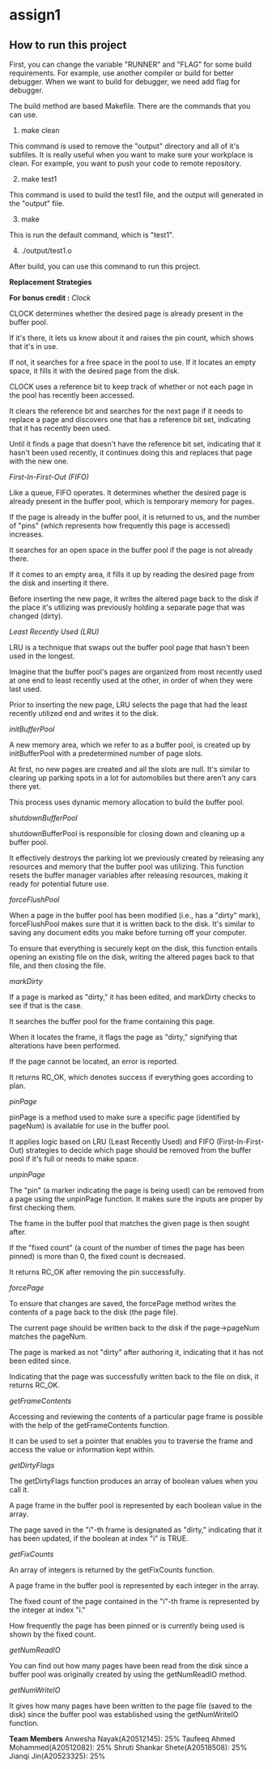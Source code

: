 # assign1

## How to run this project

First, you can change the variable "RUNNER" and "FLAG" for some build requirements. For example, use another compiler or build for better debugger. When we want to build for debugger, we need add flag for debugger.

The build method are based Makefile. There are the commands that you can use.

1) make clean

This command is used to remove the "output" directory and all of it's subfiles. It is really useful when you want to make sure your workplace is clean. For example, you want to push your code to remote repository.

2) make test1

This command is used to build the test1 file, and the output will generated in the "output" file.


3) make

This is run the default command, which is "test1".

4) ./output/test1.o

After build, you can use this command to run this project.


**Replacement Strategies**

**For bonus credit :** 
*Clock*

CLOCK determines whether the desired page is already present in the buffer pool.

If it's there, it lets us know about it and raises the pin count, which shows that it's in use.

If not, it searches for a free space in the pool to use.
If it locates an empty space, it fills it with the desired page from the disk.

CLOCK uses a reference bit to keep track of whether or not each page in the pool has recently been accessed.

It clears the reference bit and searches for the next page if it needs to replace a page and discovers one that has a reference bit set, indicating that it has recently been used.

Until it finds a page that doesn't have the reference bit set, indicating that it hasn't been used recently, it continues doing this and replaces that page with the new one.

*First-In-First-Out (FIFO)*

Like a queue, FIFO operates. It determines whether the desired page is already present in the buffer pool, which is temporary memory for pages.

If the page is already in the buffer pool, it is returned to us, and the number of "pins" (which represents how frequently this page is accessed) increases.

It searches for an open space in the buffer pool if the page is not already there.

If it comes to an empty area, it fills it up by reading the desired page from the disk and inserting it there.

Before inserting the new page, it writes the altered page back to the disk if the place it's utilizing was previously holding a separate page that was changed (dirty).

*Least Recently Used (LRU)*

LRU is a technique that swaps out the buffer pool page that hasn't been used in the longest.

Imagine that the buffer pool's pages are organized from most recently used at one end to least recently used at the other, in order of when they were last used.

Prior to inserting the new page, LRU selects the page that had the least recently utilized end and writes it to the disk.


*initBufferPool*

A new memory area, which we refer to as a buffer pool, is created up by initBufferPool with a predetermined number of page slots.

At first, no new pages are created and all the slots are null. It's similar to clearing up parking spots in a lot for automobiles but there aren't any cars there yet.

This process uses dynamic memory allocation to build the buffer pool.

*shutdownBufferPool*

shutdownBufferPool is responsible for closing down and cleaning up a buffer pool.

It effectively destroys the parking lot we previously created by releasing any resources and memory that the buffer pool was utilizing.
This function resets the buffer manager variables after releasing resources, making it ready for potential future use.

*forceFlushPool*

When a page in the buffer pool has been modified (i.e., has a "dirty" mark), forceFlushPool makes sure that it is written back to the disk.
It's similar to saving any document edits you make before turning off your computer.

To ensure that everything is securely kept on the disk, this function entails opening an existing file on the disk, writing the altered pages back to that file, and then closing the file.

*markDirty*

If a page is marked as "dirty," it has been edited, and markDirty checks to see if that is the case.

It searches the buffer pool for the frame containing this page.

When it locates the frame, it flags the page as "dirty," signifying that alterations have been performed.

If the page cannot be located, an error is reported.

It returns RC_OK, which denotes success if everything goes according to plan.

*pinPage*

pinPage is a method used to make sure a specific page (identified by pageNum) is available for use in the buffer pool.

It applies logic based on LRU (Least Recently Used) and FIFO (First-In-First-Out) strategies to decide which page should be removed from the buffer pool if it's full or needs to make space.

*unpinPage*

The "pin" (a marker indicating the page is being used) can be removed from a page using the unpinPage function.
It makes sure the inputs are proper by first checking them.

The frame in the buffer pool that matches the given page is then sought after.

If the "fixed count" (a count of the number of times the page has been pinned) is more than 0, the fixed count is decreased.

It returns RC_OK after removing the pin successfully.

*forcePage*

To ensure that changes are saved, the forcePage method writes the contents of a page back to the disk (the page file).

The current page should be written back to the disk if the page->pageNum matches the pageNum.

The page is marked as not "dirty" after authoring it, indicating that it has not been edited since.

Indicating that the page was successfully written back to the file on disk, it returns RC_OK.

*getFrameContents*

Accessing and reviewing the contents of a particular page frame is possible with the help of the getFrameContents function.

It can be used to set a pointer that enables you to traverse the frame and access the value or information kept within.

*getDirtyFlags*

The getDirtyFlags function produces an array of boolean values when you call it.

A page frame in the buffer pool is represented by each boolean value in the array.

The page saved in the "i"-th frame is designated as "dirty," indicating that it has been updated, if the boolean at index "i" is TRUE.

*getFixCounts*

An array of integers is returned by the getFixCounts function.

A page frame in the buffer pool is represented by each integer in the array.

The fixed count of the page contained in the "i"-th frame is represented by the integer at index "i."

How frequently the page has been pinned or is currently being used is shown by the fixed count.

*getNumReadIO*

You can find out how many pages have been read from the disk since a buffer pool was originally created by using the getNumReadIO method.

*getNumWriteIO*

It gives how many pages have been written to the page file (saved to the disk) since the buffer pool was established using the getNumWriteIO function.


**Team Members**
Anwesha Nayak(A20512145): 25%
Taufeeq Ahmed Mohammed(A20512082): 25%
Shruti Shankar Shete(A20518508): 25%
Jianqi Jin(A20523325): 25%

